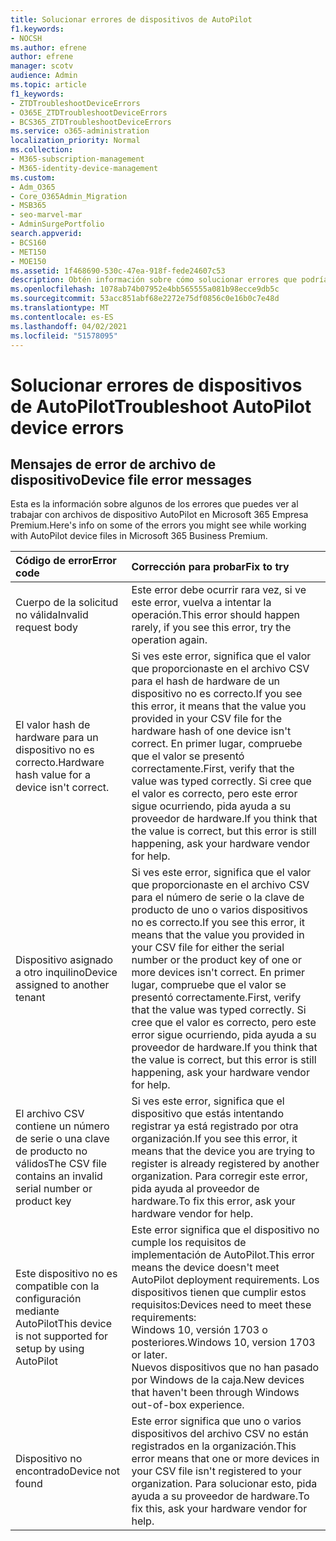 ```yaml
---
title: Solucionar errores de dispositivos de AutoPilot
f1.keywords:
- NOCSH
ms.author: efrene
author: efrene
manager: scotv
audience: Admin
ms.topic: article
f1_keywords:
- ZTDTroubleshootDeviceErrors
- O365E_ZTDTroubleshootDeviceErrors
- BCS365_ZTDTroubleshootDeviceErrors
ms.service: o365-administration
localization_priority: Normal
ms.collection:
- M365-subscription-management
- M365-identity-device-management
ms.custom:
- Adm_O365
- Core_O365Admin_Migration
- MSB365
- seo-marvel-mar
- AdminSurgePortfolio
search.appverid:
- BCS160
- MET150
- MOE150
ms.assetid: 1f468690-530c-47ea-918f-fede24607c53
description: Obtén información sobre cómo solucionar errores que podrías ver mientras trabajas con archivos de dispositivo AutoPilot en Microsoft 365 Empresa Premium.
ms.openlocfilehash: 1078ab74b07952e4bb565555a081b98ecce9db5c
ms.sourcegitcommit: 53acc851abf68e2272e75df0856c0e16b0c7e48d
ms.translationtype: MT
ms.contentlocale: es-ES
ms.lasthandoff: 04/02/2021
ms.locfileid: "51578095"
---
```

# <a name="troubleshoot-autopilot-device-errors"></a><span data-ttu-id="6f56e-103">Solucionar errores de dispositivos de AutoPilot</span><span class="sxs-lookup"><span data-stu-id="6f56e-103">Troubleshoot AutoPilot device errors</span></span>

## <a name="device-file-error-messages"></a><span data-ttu-id="6f56e-104">Mensajes de error de archivo de dispositivo</span><span class="sxs-lookup"><span data-stu-id="6f56e-104">Device file error messages</span></span>

<span data-ttu-id="6f56e-105">Esta es la información sobre algunos de los errores que puedes ver al trabajar con archivos de dispositivo AutoPilot en Microsoft 365 Empresa Premium.</span><span class="sxs-lookup"><span data-stu-id="6f56e-105">Here's info on some of the errors you might see while working with AutoPilot device files in Microsoft 365 Business Premium.</span></span> 
  
|<span data-ttu-id="6f56e-106">**Código de error**</span><span class="sxs-lookup"><span data-stu-id="6f56e-106">**Error code**</span></span>|<span data-ttu-id="6f56e-107">**Corrección para probar**</span><span class="sxs-lookup"><span data-stu-id="6f56e-107">**Fix to try**</span></span>|
|:-----|:-----|
|<span data-ttu-id="6f56e-108">Cuerpo de la solicitud no válida</span><span class="sxs-lookup"><span data-stu-id="6f56e-108">Invalid request body</span></span>  <br/> |<span data-ttu-id="6f56e-109">Este error debe ocurrir rara vez, si ve este error, vuelva a intentar la operación.</span><span class="sxs-lookup"><span data-stu-id="6f56e-109">This error should happen rarely, if you see this error, try the operation again.</span></span>  <br/> |
|<span data-ttu-id="6f56e-110">El valor hash de hardware para un dispositivo no es correcto.</span><span class="sxs-lookup"><span data-stu-id="6f56e-110">Hardware hash value for a device isn't correct.</span></span>  <br/> |<span data-ttu-id="6f56e-111">Si ves este error, significa que el valor que proporcionaste en el archivo CSV para el hash de hardware de un dispositivo no es correcto.</span><span class="sxs-lookup"><span data-stu-id="6f56e-111">If you see this error, it means that the value you provided in your CSV file for the hardware hash of one device isn't correct.</span></span> <span data-ttu-id="6f56e-112">En primer lugar, compruebe que el valor se presentó correctamente.</span><span class="sxs-lookup"><span data-stu-id="6f56e-112">First, verify that the value was typed correctly.</span></span> <span data-ttu-id="6f56e-113">Si cree que el valor es correcto, pero este error sigue ocurriendo, pida ayuda a su proveedor de hardware.</span><span class="sxs-lookup"><span data-stu-id="6f56e-113">If you think that the value is correct, but this error is still happening, ask your hardware vendor for help.</span></span>  <br/> |
|<span data-ttu-id="6f56e-114">Dispositivo asignado a otro inquilino</span><span class="sxs-lookup"><span data-stu-id="6f56e-114">Device assigned to another tenant</span></span>  <br/> |<span data-ttu-id="6f56e-115">Si ves este error, significa que el valor que proporcionaste en el archivo CSV para el número de serie o la clave de producto de uno o varios dispositivos no es correcto.</span><span class="sxs-lookup"><span data-stu-id="6f56e-115">If you see this error, it means that the value you provided in your CSV file for either the serial number or the product key of one or more devices isn't correct.</span></span> <span data-ttu-id="6f56e-116">En primer lugar, compruebe que el valor se presentó correctamente.</span><span class="sxs-lookup"><span data-stu-id="6f56e-116">First, verify that the value was typed correctly.</span></span> <span data-ttu-id="6f56e-117">Si cree que el valor es correcto, pero este error sigue ocurriendo, pida ayuda a su proveedor de hardware.</span><span class="sxs-lookup"><span data-stu-id="6f56e-117">If you think that the value is correct, but this error is still happening, ask your hardware vendor for help.</span></span>  <br/> |
|<span data-ttu-id="6f56e-118">El archivo CSV contiene un número de serie o una clave de producto no válidos</span><span class="sxs-lookup"><span data-stu-id="6f56e-118">The CSV file contains an invalid serial number or product key</span></span>  <br/> |<span data-ttu-id="6f56e-119">Si ves este error, significa que el dispositivo que estás intentando registrar ya está registrado por otra organización.</span><span class="sxs-lookup"><span data-stu-id="6f56e-119">If you see this error, it means that the device you are trying to register is already registered by another organization.</span></span> <span data-ttu-id="6f56e-120">Para corregir este error, pida ayuda al proveedor de hardware.</span><span class="sxs-lookup"><span data-stu-id="6f56e-120">To fix this error, ask your hardware vendor for help.</span></span>  <br/> |
|<span data-ttu-id="6f56e-121">Este dispositivo no es compatible con la configuración mediante AutoPilot</span><span class="sxs-lookup"><span data-stu-id="6f56e-121">This device is not supported for setup by using AutoPilot</span></span>  <br/> | <span data-ttu-id="6f56e-122">Este error significa que el dispositivo no cumple los requisitos de implementación de AutoPilot.</span><span class="sxs-lookup"><span data-stu-id="6f56e-122">This error means the device doesn't meet AutoPilot deployment requirements.</span></span> <span data-ttu-id="6f56e-123">Los dispositivos tienen que cumplir estos requisitos:</span><span class="sxs-lookup"><span data-stu-id="6f56e-123">Devices need to meet these requirements:</span></span>  <br/>  <span data-ttu-id="6f56e-124">Windows 10, versión 1703 o posteriores.</span><span class="sxs-lookup"><span data-stu-id="6f56e-124">Windows 10, version 1703 or later.</span></span>  <br/>  <span data-ttu-id="6f56e-125">Nuevos dispositivos que no han pasado por Windows de la caja.</span><span class="sxs-lookup"><span data-stu-id="6f56e-125">New devices that haven't been through Windows out-of-box experience.</span></span>  <br/> |
|<span data-ttu-id="6f56e-126">Dispositivo no encontrado</span><span class="sxs-lookup"><span data-stu-id="6f56e-126">Device not found</span></span>  <br/> |<span data-ttu-id="6f56e-127">Este error significa que uno o varios dispositivos del archivo CSV no están registrados en la organización.</span><span class="sxs-lookup"><span data-stu-id="6f56e-127">This error means that one or more devices in your CSV file isn't registered to your organization.</span></span> <span data-ttu-id="6f56e-128">Para solucionar esto, pida ayuda a su proveedor de hardware.</span><span class="sxs-lookup"><span data-stu-id="6f56e-128">To fix this, ask your hardware vendor for help.</span></span>  <br/> |
